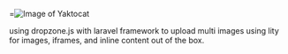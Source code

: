 =![Image of Yaktocat](https://drive.google.com/file/d/1LUcrfZWeURdoMDqQ4O1M514c43_7Ko8K/view?usp=sharing)

using dropzone.js with laravel framework to upload multi images 
using lity for images, iframes, and inline content out of the box.
